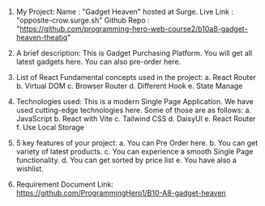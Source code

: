1. My Project:
    Name        : "Gadget Heaven" hosted at Surge.
    Live Link   : "opposite-crow.surge.sh"
    Github Repo : "https://github.com/programming-hero-web-course2/b10a8-gadget-heaven-theatiq"

2. A brief description:
    This is Gadget Purchasing Platform. You will get all latest gadgets here. You can also pre-order here.
3. List of React Fundamental concepts used in the project:
    a. React Router
    b. Virtual DOM
    c. Browser Router
    d. Different Hook
    e. State Manage

4. Technologies used:
    This is a modern Single Page Application. We have used cutting-edge technologies here. Some of those are as follows:
    a. JavaScript
    b. React with Vite
    c. Tailwind CSS
    d. DaisyUI
    e. React Router
    f. Use Local Storage

5. 5 key features of your project:
    a. You can Pre Order here.
    b. You can get variety of latest products.
    c. You can experience a smooth Single Page functionality.
    d. You can get sorted by price list
    e. You have also a wishlist.
6. Requirement Document Link:
    https://github.com/ProgrammingHero1/B10-A8-gadget-heaven
